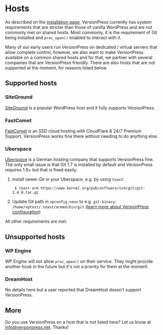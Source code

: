 # Hosts

As described on the [installation page](../getting-started/installation-uninstallation), VersionPress currently has system requirements that are stricter than those of vanilla WordPress and are not commonly met on shared hosts. Most commonly, it is the requirement of Git being installed and `proc_open()` enabled to interact with it.

Many of our early users run VersionPress on dedicated / virtual servers that allow complete control, however, we also want to make VersionPress available on a common shared hosts and for that, we partner with several companies that are VersionPress friendly. There are also hosts that are not supported at the moment, for reasons listed below.


## Supported hosts

### SiteGround

[SiteGround](https://www.siteground.com/) is a popular WordPress host and it fully supports VersionPress.

### FastComet

[FastComet](http://www.fastcomet.com/) is an SSD cloud hosting with CloudFlare & 24/7 Premium Support. VersionPress works fine there without needing to do anything else.

### Uberspace

[Uberspace](https://uberspace.de/) is a German hosting company that supports VersionPress fine. The only small issue is that Git 1.7 is installed by default and VersionPress requires 1.9+ but that is fixed easily:

1. Install newer Git in your Uberspace, e.g. by using `toast`:

        $ toast arm https://www.kernel.org/pub/software/scm/git/git-2.4.0.tar.gz

2. Update Git path in `vpconfig.neon` to e.g. `git-binary: /home/vptest/.toast/armed/bin/git` ([learn more about VersionPress configuration](../getting-started/configuration))

All other requirements are met. 


## Unsupported hosts

### WP Engine

WP Engine will not allow `proc_open()` on their service. They might provide another hook in the future but it's not a priority for them at the moment.

### DreamHost

No details here but a user reported that DreamHost doesn't support VersionPress.


## More

Do you use VersionPress on a host that is not listed here? Let us know at info@versionpress.net. Thanks!